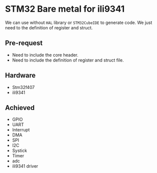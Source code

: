 # STM32 Bare metal for ili9341

We can use without `HAL` library or `STM32CubeIDE` to generate code. We just need to the definition of register and struct.

## Pre-request
- Need to include the core header.
- Need to include the definition of register and struct file.

## Hardware
- Stm32f407
- ili9341

## Achieved
- GPIO
- UART
- Interrupt
- DMA
- SPI
- I2C
- Systick
- Timer
- adc
- ili9341 driver
